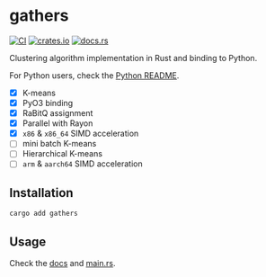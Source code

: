 # gathers

[![CI](https://github.com/kemingy/gathers/actions/workflows/check.yml/badge.svg)](https://github.com/kemingy/gathers/actions/workflows/check.yml)
[![crates.io](https://img.shields.io/crates/v/gathers.svg)](https://crates.io/crates/gathers)
[![docs.rs](https://docs.rs/gathers/badge.svg)](https://docs.rs/gathers)

Clustering algorithm implementation in Rust and binding to Python.

For Python users, check the [Python README](./python/README.md).

- [x] K-means
- [x] PyO3 binding
- [x] RaBitQ assignment
- [x] Parallel with Rayon
- [x] `x86` & `x86_64` SIMD acceleration
- [ ] mini batch K-means
- [ ] Hierarchical K-means
- [ ] `arm` & `aarch64` SIMD acceleration

## Installation

```sh
cargo add gathers
```

## Usage

Check the [docs](https://docs.rs/gathers) and [main.rs](./src/main.rs).
